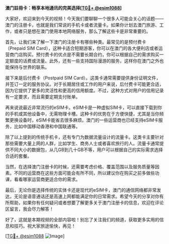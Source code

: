 **澳门註冊卡：畅享本地通讯的完美选择[[TG💪+ @esim1088](https://t.me/s/esim1088)]**

大家好，欢迎来到今天的视频！今天我们要聊聊一个很多人可能会关心的话题——澳门的注册卡，也就是我们常说的手机卡或者流量卡。如果你计划去澳门旅游、工作，或者只是想在澳门使用本地网络服务，那么了解这些卡是非常重要的。

首先，让我们来了解一下澳门的注册卡有哪些种类。最常见的是预付费卡（Prepaid SIM Card），这种卡适合短期游客，你可以在澳门的各大便利店或者运营商门店购买。预付费卡的优点是不需要长期合约，你可以根据自己的需求购买一定额度的话费或流量。此外，还有一些支持国际漫游的服务，这样你在澳门之外也能保持与世界的联系。

接下来是后付费卡（Postpaid SIM Card）。这类卡通常需要提供身份证明文件，并签订一定的服务协议。对于长期居住或工作的用户来说，后付费卡可能更合适，因为它提供了更多的灵活性和更高的信用额度。不过，这种方式对用户的信用记录有一定要求，而且需要定期支付账单。

再来说说最近非常流行的eSIM卡。eSIM卡是一种虚拟SIM卡，可以直接下载到你的手机或其他设备中，无需物理卡槽。这种卡的优势在于方便快捷，尤其是当你频繁更换设备时，eSIM卡能省去很多麻烦。澳门的一些运营商也已经支持eSIM卡服务，比如中国移动香港和中国联通等。

除了以上提到的传统手机卡，还有专门为数据流量设计的流量卡。这类卡主要针对那些需要大量上网的人群，比如学生、商务人士或者喜欢旅行的人。流量卡通常提供不同大小的数据包，从几GB到几十GB不等，用户可以根据自己的实际需求选择合适的套餐。

当然，在选择澳门注册卡的时候，还需要考虑价格、覆盖范围以及服务质量等因素。不同的运营商在这些方面可能会有所不同，所以建议你在购买之前多做些功课，看看哪家运营商更适合你的需求。

最后，无论你是选择传统的实体卡还是现代的eSIM卡，澳门的通信网络都非常发达，无论是语音通话还是高速上网都能满足你的日常需求。希望今天的分享对你有所帮助，如果你有任何疑问或者想要了解更多关于澳门注册卡的信息，欢迎在评论区留言，我会尽力解答！

好了，这就是本期视频的全部内容啦！别忘了关注我们的频道，获取更多实用的信息和技巧。祝大家旅途愉快，再见！

[[TG💪+ @esim1088](https://t.me/s/esim1088) ![Image](https://i.postimg.cc/4NQfJmqS/Snipaste-2025-05-13-00-14-12.png)]